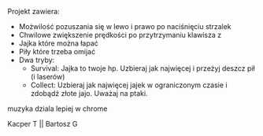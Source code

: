 Projekt zawiera:
- Możwilość pozuszania się w lewo i prawo po naciśnięciu strzalek
- Chwilowe zwiększenie prędkości po przytrzymaniu klawisza z
- Jajka które można łapać
- Piły które trzeba omijać
- Dwa tryby:
    - Survival:
    Jajka to twoje hp. Uzbieraj jak najwięcej i przeżyj deszcz pił (i laserów)
    - Collect:
    Uzbieraj jak najwięcej jajek w ograniczonym czasie i zdobądź złote jajo. Uważaj na ptaki.

muzyka dziala lepiej w chrome

Kacper T || Bartosz G
